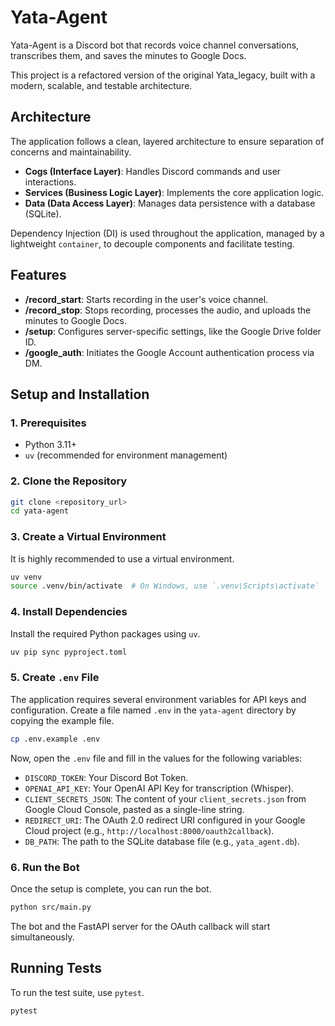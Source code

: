 # Yata-Agent

Yata-Agent is a Discord bot that records voice channel conversations, transcribes them, and saves the minutes to Google Docs.

This project is a refactored version of the original Yata_legacy, built with a modern, scalable, and testable architecture.

## Architecture

The application follows a clean, layered architecture to ensure separation of concerns and maintainability.

- **Cogs (Interface Layer)**: Handles Discord commands and user interactions.
- **Services (Business Logic Layer)**: Implements the core application logic.
- **Data (Data Access Layer)**: Manages data persistence with a database (SQLite).

Dependency Injection (DI) is used throughout the application, managed by a lightweight `container`, to decouple components and facilitate testing.

## Features

- **/record_start**: Starts recording in the user's voice channel.
- **/record_stop**: Stops recording, processes the audio, and uploads the minutes to Google Docs.
- **/setup**: Configures server-specific settings, like the Google Drive folder ID.
- **/google_auth**: Initiates the Google Account authentication process via DM.

## Setup and Installation

### 1. Prerequisites

- Python 3.11+
- `uv` (recommended for environment management)

### 2. Clone the Repository

```bash
git clone <repository_url>
cd yata-agent
```

### 3. Create a Virtual Environment

It is highly recommended to use a virtual environment.

```bash
uv venv
source .venv/bin/activate  # On Windows, use `.venv\Scripts\activate`
```

### 4. Install Dependencies

Install the required Python packages using `uv`.

```bash
uv pip sync pyproject.toml
```

### 5. Create `.env` File

The application requires several environment variables for API keys and configuration. Create a file named `.env` in the `yata-agent` directory by copying the example file.

```bash
cp .env.example .env
```

Now, open the `.env` file and fill in the values for the following variables:

- `DISCORD_TOKEN`: Your Discord Bot Token.
- `OPENAI_API_KEY`: Your OpenAI API Key for transcription (Whisper).
- `CLIENT_SECRETS_JSON`: The content of your `client_secrets.json` from Google Cloud Console, pasted as a single-line string.
- `REDIRECT_URI`: The OAuth 2.0 redirect URI configured in your Google Cloud project (e.g., `http://localhost:8000/oauth2callback`).
- `DB_PATH`: The path to the SQLite database file (e.g., `yata_agent.db`).

### 6. Run the Bot

Once the setup is complete, you can run the bot.

```bash
python src/main.py
```

The bot and the FastAPI server for the OAuth callback will start simultaneously.

## Running Tests

To run the test suite, use `pytest`.

```bash
pytest
```
